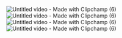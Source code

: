 
![Untitled video - Made with Clipchamp (6)](https://github.com/MarcusBloomfield/MarcusBloomfield/assets/69335910/a3748902-6402-422b-ae00-c68db842fae7)
![Untitled video - Made with Clipchamp (6)](https://github.com/MarcusBloomfield/MarcusBloomfield/assets/69335910/a3748902-6402-422b-ae00-c68db842fae7)
![Untitled video - Made with Clipchamp (6)](https://github.com/MarcusBloomfield/MarcusBloomfield/assets/69335910/a3748902-6402-422b-ae00-c68db842fae7)
![Untitled video - Made with Clipchamp (6)](https://github.com/MarcusBloomfield/MarcusBloomfield/assets/69335910/a3748902-6402-422b-ae00-c68db842fae7)
